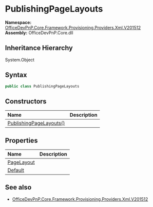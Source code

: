 # PublishingPageLayouts
  

**Namespace:** [OfficeDevPnP.Core.Framework.Provisioning.Providers.Xml.V201512](OfficeDevPnP.Core.Framework.Provisioning.Providers.Xml.V201512.md)  
**Assembly:** OfficeDevPnP.Core.dll  
## Inheritance Hierarchy
System.Object  
## Syntax
```C#
public class PublishingPageLayouts
```
## Constructors
|**Name**|**Description**|
|:-----|:-----|
| [PublishingPageLayouts()](OfficeDevPnP.Core.Framework.Provisioning.Providers.Xml.V201512.PublishingPageLayouts.Constructor1details.md) | 
## Properties
|**Name**|**Description**|
|:-----|:-----|
| [PageLayout](OfficeDevPnP.Core.Framework.Provisioning.Providers.Xml.V201512.PublishingPageLayouts.PageLayout.md) | 
| [Default](OfficeDevPnP.Core.Framework.Provisioning.Providers.Xml.V201512.PublishingPageLayouts.Default.md) | 
## See also
- [OfficeDevPnP.Core.Framework.Provisioning.Providers.Xml.V201512](OfficeDevPnP.Core.Framework.Provisioning.Providers.Xml.V201512.md)

